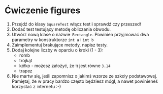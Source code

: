 # Ćwiczenie figures
1. Przejdź do klasy `SquareTest` włącz test i sprawdź czy przeszedł 
0. Dodać test testujący metodę obliczania obwodu.
1. Utwórz nową klase o nazwie` Rectangle`. Powinien przyjmować dwa parametry w konstruktorze `int a` i `int b`
5. Zaimplementuj brakujące metody, napisz testy.
6. Dodaj kolejne liczby w oparciu o kroki (1 - 3):
    * romb
    * trójkąt
    * kółko - możesz założyć, że π jest równe `3.14`
    * trapez
7. Nie martw się, jeśli zapomnisz o jakimś wzorze ze szkoły podstawowej. Pamiętaj, że w pracy bardzo często będziesz mógł, a nawet powinieneś korzystać z internetu :-)
